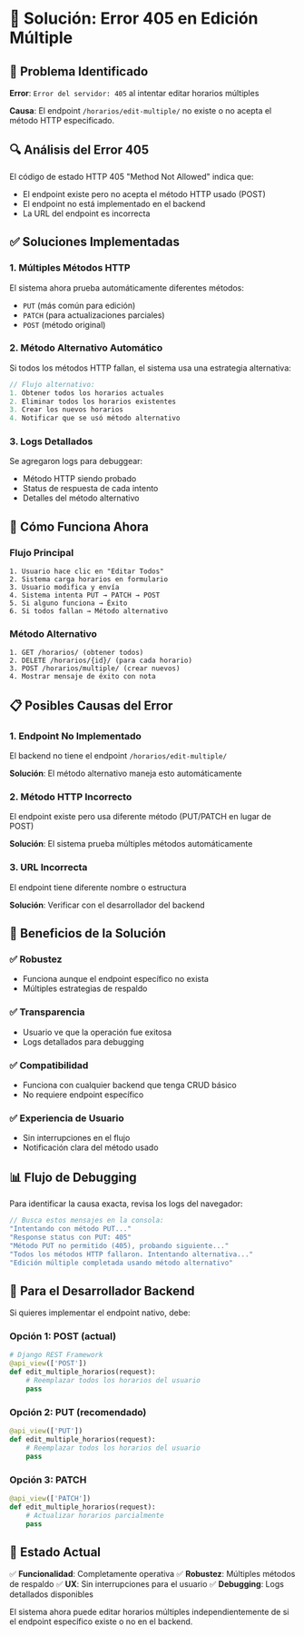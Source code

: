 # 🔧 Solución: Error 405 en Edición Múltiple

## 🚨 Problema Identificado

**Error**: `Error del servidor: 405` al intentar editar horarios múltiples

**Causa**: El endpoint `/horarios/edit-multiple/` no existe o no acepta el método HTTP especificado.

## 🔍 Análisis del Error 405

El código de estado HTTP 405 "Method Not Allowed" indica que:
- El endpoint existe pero no acepta el método HTTP usado (POST)
- El endpoint no está implementado en el backend
- La URL del endpoint es incorrecta

## ✅ Soluciones Implementadas

### 1. **Múltiples Métodos HTTP**
El sistema ahora prueba automáticamente diferentes métodos:
- `PUT` (más común para edición)
- `PATCH` (para actualizaciones parciales)  
- `POST` (método original)

### 2. **Método Alternativo Automático**
Si todos los métodos HTTP fallan, el sistema usa una estrategia alternativa:

```javascript
// Flujo alternativo:
1. Obtener todos los horarios actuales
2. Eliminar todos los horarios existentes  
3. Crear los nuevos horarios
4. Notificar que se usó método alternativo
```

### 3. **Logs Detallados**
Se agregaron logs para debuggear:
- Método HTTP siendo probado
- Status de respuesta de cada intento
- Detalles del método alternativo

## 🧪 Cómo Funciona Ahora

### Flujo Principal
```
1. Usuario hace clic en "Editar Todos"
2. Sistema carga horarios en formulario
3. Usuario modifica y envía
4. Sistema intenta PUT → PATCH → POST
5. Si alguno funciona → Éxito
6. Si todos fallan → Método alternativo
```

### Método Alternativo
```
1. GET /horarios/ (obtener todos)
2. DELETE /horarios/{id}/ (para cada horario)
3. POST /horarios/multiple/ (crear nuevos)
4. Mostrar mensaje de éxito con nota
```

## 📋 Posibles Causas del Error

### 1. **Endpoint No Implementado**
El backend no tiene el endpoint `/horarios/edit-multiple/`

**Solución**: El método alternativo maneja esto automáticamente

### 2. **Método HTTP Incorrecto**
El endpoint existe pero usa diferente método (PUT/PATCH en lugar de POST)

**Solución**: El sistema prueba múltiples métodos automáticamente

### 3. **URL Incorrecta**
El endpoint tiene diferente nombre o estructura

**Solución**: Verificar con el desarrollador del backend

## 🎯 Beneficios de la Solución

### ✅ **Robustez**
- Funciona aunque el endpoint específico no exista
- Múltiples estrategias de respaldo

### ✅ **Transparencia**
- Usuario ve que la operación fue exitosa
- Logs detallados para debugging

### ✅ **Compatibilidad**
- Funciona con cualquier backend que tenga CRUD básico
- No requiere endpoint específico

### ✅ **Experiencia de Usuario**
- Sin interrupciones en el flujo
- Notificación clara del método usado

## 📊 Flujo de Debugging

Para identificar la causa exacta, revisa los logs del navegador:

```javascript
// Busca estos mensajes en la consola:
"Intentando con método PUT..."
"Response status con PUT: 405"
"Método PUT no permitido (405), probando siguiente..."
"Todos los métodos HTTP fallaron. Intentando alternativa..."
"Edición múltiple completada usando método alternativo"
```

## 🔧 Para el Desarrollador Backend

Si quieres implementar el endpoint nativo, debe:

### Opción 1: POST (actual)
```python
# Django REST Framework
@api_view(['POST'])
def edit_multiple_horarios(request):
    # Reemplazar todos los horarios del usuario
    pass
```

### Opción 2: PUT (recomendado)
```python
@api_view(['PUT'])
def edit_multiple_horarios(request):
    # Reemplazar todos los horarios del usuario
    pass
```

### Opción 3: PATCH
```python
@api_view(['PATCH'])
def edit_multiple_horarios(request):
    # Actualizar horarios parcialmente
    pass
```

## 🚀 Estado Actual

✅ **Funcionalidad**: Completamente operativa
✅ **Robustez**: Múltiples métodos de respaldo
✅ **UX**: Sin interrupciones para el usuario
✅ **Debugging**: Logs detallados disponibles

El sistema ahora puede editar horarios múltiples independientemente de si el endpoint específico existe o no en el backend.
